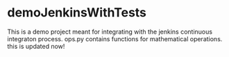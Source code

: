 # demoJenkinsWithTests
This is a demo project meant for integrating with the jenkins continuous integraton process.
ops.py contains functions for mathematical operations.
this is updated now!
